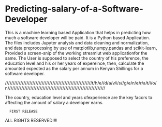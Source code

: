 # Predicting-salary-of-a-Software-Developer
This is a machine learning based Application that helps in predicting how much a software developer will be paid.
It is a Python based Application.
The files includes Jupyter analysis and data cleaning and normalization, and data preprocessing by use of matplotlib,numpy,pandas and scikit-learn,
Provided a screen-snip of the working streamlut web applicationfor the same.
The User is supposed to select the country of his preference, the education level and his or her years of expereince, then,
calculate the amounted expected as the salary per annum in Kenyan Shillings for a software developer.

/////////////////////////////////////////////////////////t/h/e//d/a/v/i/s//g/e/n/e/r/a/t/i/o/n////////////////////////////////////////////////////////////////

The country, education level and years ofexperience are the key facors to affecting the amount of salary a developer earns.



      FIRST RELEASE
ALL RIGHTS RESERVED!!!!
